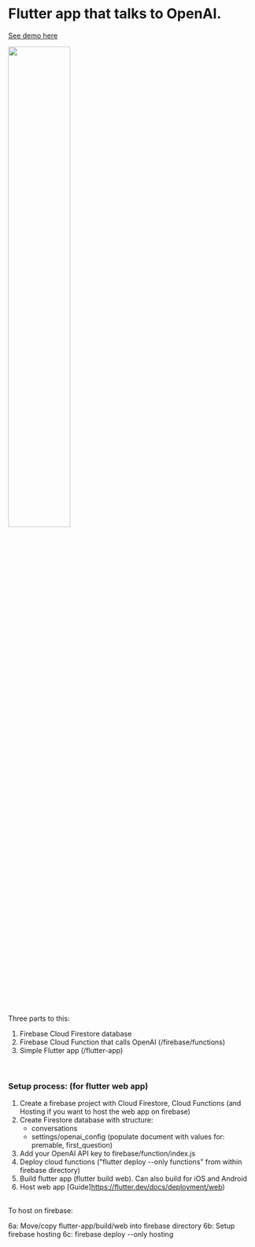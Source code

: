 # Flutter app that talks to OpenAI.


[See demo here](aihelper.app)

<img src="https://i.imgur.com/yNGDEyy.png" width="50%">


Three parts to this:
1. Firebase Cloud Firestore database
2. Firebase Cloud Function that calls OpenAI (/firebase/functions)
3. Simple Flutter app (/flutter-app)


<br />

### Setup process: (for flutter web app)

1. Create a firebase project with Cloud Firestore, Cloud Functions (and Hosting if you want to host the web app on firebase)
2. Create Firestore database with structure:
    - conversations
    - settings/openai_config (populate document with values for: premable, first_question)
3. Add your OpenAI API key to firebase/function/index.js
4. Deploy cloud functions ("flutter deploy --only functions" from within firebase directory)
5. Build flutter app (flutter build web). Can also build for iOS and Android
6. Host web app [Guide]https://flutter.dev/docs/deployment/web)

<br/>
To host on firebase:

6a: Move/copy flutter-app/build/web into firebase directory
6b: Setup firebase hosting
6c: firebase deploy --only hosting
<br />

